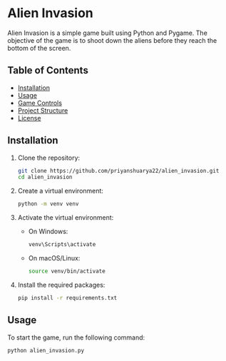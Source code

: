 # Alien Invasion

Alien Invasion is a simple game built using Python and Pygame. The objective of the game is to shoot down the aliens before they reach the bottom of the screen.

## Table of Contents

- [Installation](#installation)
- [Usage](#usage)
- [Game Controls](#game-controls)
- [Project Structure](#project-structure)
- [License](#license)

## Installation

1. Clone the repository:
    ```sh
    git clone https://github.com/priyanshuarya22/alien_invasion.git
    cd alien_invasion
    ```

2. Create a virtual environment:
    ```sh
    python -m venv venv
    ```

3. Activate the virtual environment:
    - On Windows:
        ```sh
        venv\Scripts\activate
        ```
    - On macOS/Linux:
        ```sh
        source venv/bin/activate
        ```

4. Install the required packages:
    ```sh
    pip install -r requirements.txt
    ```

## Usage

To start the game, run the following command:
```sh
python alien_invasion.py